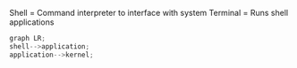 Shell = Command interpreter to interface with system
Terminal = Runs shell applications

```mermaid.js
graph LR;
shell-->application;
application-->kernel;
```


